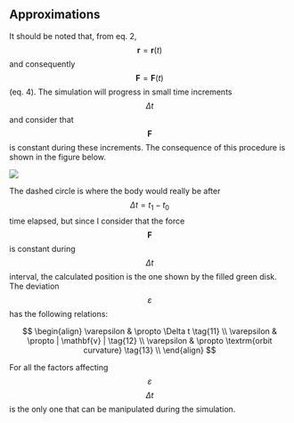 ## Approximations

It should be noted that, from eq. 2, $$\mathbf{r} = \mathbf{r}(t)$$ and consequently $$\mathbf{F} = \mathbf{F}(t)$$ (eq.
4). The simulation will progress in small time increments $$\Delta t$$ and consider that $$\mathbf{F}$$ is constant
during these increments. The consequence of this procedure is shown in the figure below.

<img src="assets/images/deviation.svg">

The dashed circle is where the body would really be after $$\Delta t = t_1 - t_0$$ time elapsed, but since I consider
that the force $$\mathbf{F}$$ is constant during $$\Delta t$$ interval, the calculated position is the one shown by the
filled green disk. The deviation $$\varepsilon$$ has the following relations:

$$
\begin{align}
\varepsilon & \propto \Delta t                  \tag{11} \\
\varepsilon & \propto | \mathbf{v} |            \tag{12} \\
\varepsilon & \propto \textrm{orbit curvature}  \tag{13} \\
\end{align}
$$

For all the factors affecting $$\varepsilon$$ $$\Delta t$$ is the only one that can be manipulated during the
simulation.
